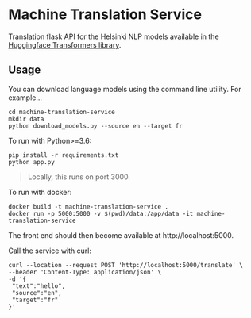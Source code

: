 # Machine Translation Service

Translation flask API for the Helsinki NLP models available in the [Huggingface Transformers library](https://huggingface.co/Helsinki-NLP).

## Usage

You can download language models using the command line utility. For example...

```
cd machine-translation-service
mkdir data
python download_models.py --source en --target fr
```

To run with Python>=3.6:

```
pip install -r requirements.txt
python app.py
```

> Locally, this runs on port 3000.

To run with docker:

```
docker build -t machine-translation-service .
docker run -p 5000:5000 -v $(pwd)/data:/app/data -it machine-translation-service
```

The front end should then become available at http://localhost:5000.

Call the service with curl:

```
curl --location --request POST 'http://localhost:5000/translate' \
--header 'Content-Type: application/json' \
-d '{
 "text":"hello",
 "source":"en",
 "target":"fr"
}'
```
